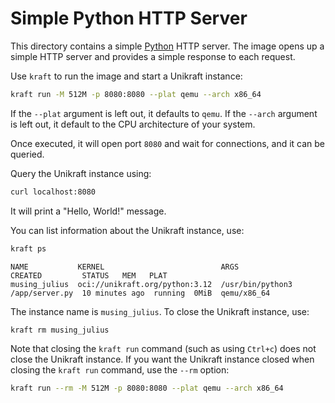 # Simple Python HTTP Server

This directory contains a simple [Python](https://www.python.org/) HTTP server.
The image opens up a simple HTTP server and provides a simple response to each request.

Use `kraft` to run the image and start a Unikraft instance:

```bash
kraft run -M 512M -p 8080:8080 --plat qemu --arch x86_64
```

If the `--plat` argument is left out, it defaults to `qemu`.
If the `--arch` argument is left out, it default to the CPU architecture of your system.

Once executed, it will open port `8080` and wait for connections, and it can be queried.

Query the Unikraft instance using:

```bash
curl localhost:8080
```

It will print a "Hello, World!" message.

You can list information about the Unikraft instance, use:

```bash
kraft ps
```
```text
NAME           KERNEL                          ARGS                             CREATED         STATUS   MEM   PLAT
musing_julius  oci://unikraft.org/python:3.12  /usr/bin/python3 /app/server.py  10 minutes ago  running  0MiB  qemu/x86_64
```

The instance name is `musing_julius`.
To close the Unikraft instance, use:

```bash
kraft rm musing_julius
```

Note that closing the `kraft run` command (such as using `Ctrl+c`) does not close the Unikraft instance.
If you want the Unikraft instance closed when closing the `kraft run` command, use the `--rm` option:

```bash
kraft run --rm -M 512M -p 8080:8080 --plat qemu --arch x86_64
```
